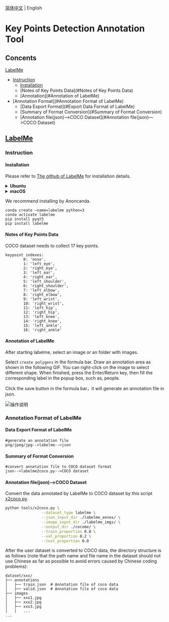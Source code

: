 [简体中文](KeyPointAnnoTools.md) | English

# Key Points Detection Annotation Tool

## Concents

[LabelMe](#LabelMe)

- [Instruction](#Instruction)
  - [Installation](#Installation)
  - [Notes of Key Points Data](#Notes of Key Points Data)
  - [Annotation](#Annotation of LabelMe)
- [Annotation Format](#Annotation Format of LabelMe)
  - [Data Export Format](#Export Data Format of LabelMe)
  - [Summary of Format Conversion](#Summary of Format Conversion)
  - [Annotation file(json)—>COCO Dataset](#Annotation file(json)—>COCO Dataset)



## [LabelMe](https://github.com/wkentaro/labelme)

### Instruction

#### Installation

Please refer to [The github of LabelMe](https://github.com/wkentaro/labelme) for installation details.

<details>
<summary><b> Ubuntu</b></summary>

```
sudo apt-get install labelme

# or
sudo pip3 install labelme

# or install standalone executable from:
# https://github.com/wkentaro/labelme/releases
```

</details>

<details>
<summary><b> macOS</b></summary>

```
brew install pyqt  # maybe pyqt5
pip install labelme

# or
brew install wkentaro/labelme/labelme  # command line interface
# brew install --cask wkentaro/labelme/labelme  # app

# or install standalone executable/app from:
# https://github.com/wkentaro/labelme/releases
```

</details>



We recommend installing by Anoncanda.

```
conda create –name=labelme python=3
conda activate labelme
pip install pyqt5
pip install labelme
```



#### Notes of Key Points Data

COCO dataset needs to collect 17 key points.

```
keypoint indexes:
        0: 'nose',
        1: 'left_eye',
        2: 'right_eye',
        3: 'left_ear',
        4: 'right_ear',
        5: 'left_shoulder',
        6: 'right_shoulder',
        7: 'left_elbow',
        8: 'right_elbow',
        9: 'left_wrist',
        10: 'right_wrist',
        11: 'left_hip',
        12: 'right_hip',
        13: 'left_knee',
        14: 'right_knee',
        15: 'left_ankle',
        16: 'right_ankle'
```





#### Annotation of LabelMe

After starting labelme, select an image or an folder with images.

Select  `create polygons`   in the formula bar. Draw an annotation area as shown in the following  GIF. You can right-click on the image to select different shape. When finished, press the Enter/Return key, then fill the corresponding label in the popup box, such as, people.

Click the save button in the formula bar，it will generate an annotation file in json.

![操作说明](https://user-images.githubusercontent.com/34162360/178250648-29ee781a-676b-419c-83b1-de1e4e490526.gif)



### Annotation Format of LabelMe

#### Data Export Format of LabelMe

```
#generate an annotation file
png/jpeg/jpg-->labelme-->json
```



#### Summary of Format Conversion

```
#convert annotation file to COCO dataset format
json-->labelme2coco.py-->COCO dataset
```





#### Annotation file(json)—>COCO Dataset

Convert the data annotated by LabelMe to COCO dataset by this script [x2coco.py](https://github.com/PaddlePaddle/PaddleDetection/blob/develop/tools/x2coco.py).

```bash
python tools/x2coco.py \
                --dataset_type labelme \
                --json_input_dir ./labelme_annos/ \
                --image_input_dir ./labelme_imgs/ \
                --output_dir ./cocome/ \
                --train_proportion 0.8 \
                --val_proportion 0.2 \
                --test_proportion 0.0
```

After the user dataset is converted to COCO data, the directory structure is as follows (note that the path name and file name in the dataset should not use Chinese as far as possible to avoid errors caused by Chinese coding problems):

```
dataset/xxx/
├── annotations
│   ├── train.json  # Annotation file of coco data
│   ├── valid.json  # Annotation file of coco data
├── images
│   ├── xxx1.jpg
│   ├── xxx2.jpg
│   ├── xxx3.jpg
│   |   ...
...
```

